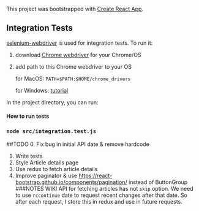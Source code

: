 This project was bootstrapped with [Create React App](https://github.com/facebook/create-react-app).

## Integration Tests

[selenium-webdriver](https://seleniumhq.github.io/selenium/docs/api/javascript/) is used for integration tests.
To run it:

1.  download [Chrome webdriver](http://chromedriver.storage.googleapis.com/index.html) for your Chrome/OS
2.  add path to this Chrome webdriver to your OS

    for MacOS: `PATH=$PATH:$HOME/chrome_drivers`
    
    for Windows: [tutorial](https://docs.alfresco.com/4.2/tasks/fot-addpath.html)
    
In the project directory, you can run:


#### How to run tests 
### `node src/integration.test.js`


##TODO
0. Fix bug in initial API date & remove hardcode
1. Write tests
1. Style Article details page
2. Use redux to fetch article details
3. Improve paginator & use https://react-bootstrap.github.io/components/pagination/ instead of ButtonGroup
###NOTES
WIKI API for fetching articles has not `skip` option. We need to use `rccontinue` date to request recent changes after that date. So after each request, I store this in redux and use in future requests.
